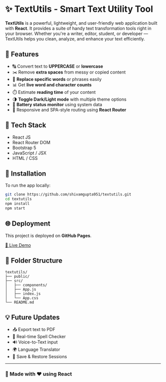 # ✨ TextUtils - Smart Text Utility Tool

**TextUtils** is a powerful, lightweight, and user-friendly web application built with **React**. It provides a suite of handy text transformation tools right in your browser. Whether you're a writer, editor, student, or developer — TextUtils helps you clean, analyze, and enhance your text efficiently.

## 🌟 Features

- 🔠 Convert text to **UPPERCASE** or **lowercase**
- ✂️ Remove **extra spaces** from messy or copied content
- 🔁 **Replace specific words** or phrases easily
- 📊 Get **live word and character counts**
- ⏱️ Estimate **reading time** of your content
- 🌗 **Toggle Dark/Light mode** with multiple theme options
- 🔋 **Battery status monitor** using system data
- 🔀 Responsive and SPA-style routing using **React Router**

## 🚀 Tech Stack

- React JS
- React Router DOM
- Bootstrap 5
- JavaScript / JSX
- HTML / CSS

## 🔧 Installation

To run the app locally:

```bash
git clone https://github.com/shivamgupta951/textutils.git
cd textutils
npm install
npm start
```

## 🌐 Deployment

This project is deployed on **GitHub Pages**.

[🔗 Live Demo](https://shivamgupta951.github.io/textutils)


## 📂 Folder Structure

```
textutils/
├── public/
├── src/
│   ├── components/
│   ├── App.js
│   ├── index.js
│   └── App.css
└── README.md
```

## 💡 Future Updates

- 📤 Export text to PDF
- 🧠 Real-time Spell Checker
- 🔊 Voice-to-Text input
- 🌍 Language Translator
- 📝 Save & Restore Sessions

---

### 🙌 Made with ❤️ using React

